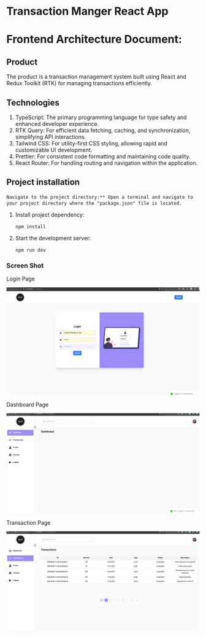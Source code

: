 # Transaction Manger React App

# Frontend Architecture Document:

## Product

The product is a transaction management system built using React and Redux Toolkit (RTK) for managing transactions efficiently.

## Technologies

1. TypeScript: The primary programming language for type safety and enhanced developer experience.
2. RTK Query: For efficient data fetching, caching, and synchronization, simplifying API interactions.
3. Tailwind CSS: For utility-first CSS styling, allowing rapid and customizable UI development.
4. Prettier: For consistent code formatting and maintaining code quality.
5. React Router: For handling routing and navigation within the application.


## Project installation

    Navigate to the project directory:** Open a terminal and navigate to your project directory where the "package.json" file is located.



1.  Install project dependency:

        npm install

2.  Start the development server:

        npm run dev


### Screen Shot
Login Page

![Alt text](./src/assets/screen-shot/login.png)

Dashboard Page

![Alt text](./src/assets/screen-shot/dashboard.png)

Transaction Page

![Alt text](./src/assets/screen-shot/transaction.png)

